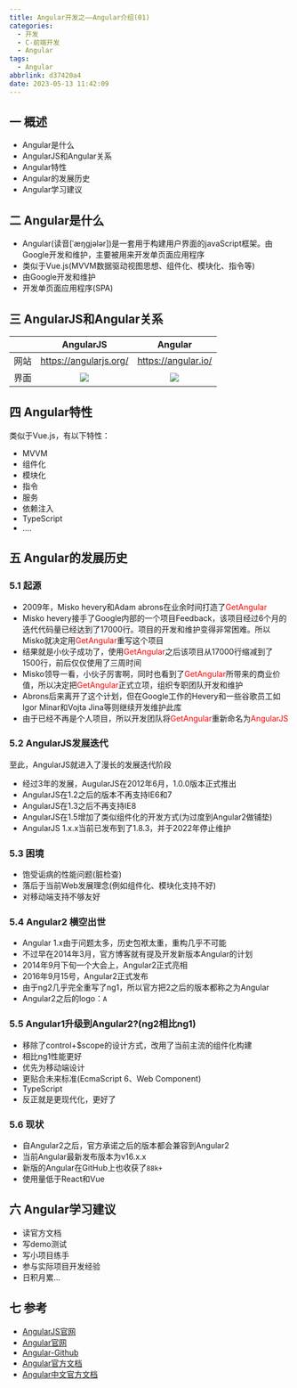 ```yaml
---
title: Angular开发之——Angular介绍(01)
categories:
  - 开发
  - C-前端开发
  - Angular
tags:
  - Angular
abbrlink: d37420a4
date: 2023-05-13 11:42:09
---
```

## 一 概述

* Angular是什么
* AngularJS和Angular关系
* Angular特性
* Angular的发展历史
* Angular学习建议

<!--more-->

## 二  Angular是什么

* Angular(读音[ˈæŋɡjələr])是一套用于构建用户界面的javaScript框架。由Google开发和维护，主要被用来开发单页面应用程序
* 类似于Vue.js(MVVM数据驱动视图思想、组件化、模块化、指令等)
* 由Google开发和维护
* 开发单页面应用程序(SPA)

## 三 AngularJS和Angular关系

|      |       AngularJS        |       Angular       |
| :--: | :--------------------: | :-----------------: |
| 网站 | https://angularjs.org/ | https://angular.io/ |
| 界面 |         ![][1]         |       ![][2]        |

## 四 Angular特性

类似于Vue.js，有以下特性：

* MVVM
* 组件化
* 模块化
* 指令
* 服务
* 依赖注入
* TypeScript
* ....

## 五 Angular的发展历史

### 5.1 起源

* 2009年，Misko hevery和Adam abrons在业余时间打造了<font color=red>GetAngular</font>
* Misko hevery接手了Google内部的一个项目Feedback，该项目经过6个月的迭代代码量已经达到了17000行。项目的开发和维护变得非常困难。所以Misko就决定用<font color=red>GetAngular</font>重写这个项目
* 结果就是小伙子成功了，使用<font color=red>GetAngular</font>之后该项目从17000行缩减到了1500行，前后仅仅使用了三周时间
* Misko领导一看，小伙子厉害啊，同时也看到了<font color=red>GetAngular</font>所带来的商业价值，所以决定把<font color=red>GetAngular</font>正式立项，组织专职团队开发和维护
* Abrons后来离开了这个计划，但在Google工作的Hevery和一些谷歌员工如Igor Minar和Vojta Jina等则继续开发维护此库
* 由于已经不再是个人项目，所以开发团队将<font color=red>GetAngular</font>重新命名为<font color=red>AngularJS</font>

### 5.2 AngularJS发展迭代

至此，AngularJS就进入了漫长的发展迭代阶段

* 经过3年的发展，AugularJS在2012年6月，1.0.0版本正式推出
* AngularJS在1.2之后的版本不再支持IE6和7
* AngularJS在1.3之后不再支持IE8
* AngularJS在1.5增加了类似组件化的开发方式(为过度到Angular2做铺垫)
* AngularJS 1.x.x当前已发布到了1.8.3，并于2022年停止维护

### 5.3 困境

* 饱受诟病的性能问题(脏检查)
* 落后于当前Web发展理念(例如组件化、模块化支持不好)
* 对移动端支持不够友好

### 5.4 Angular2 横空出世

* Angular 1.x由于问题太多，历史包袱太重，重构几乎不可能
* 不过早在2014年3月，官方博客就有提及开发新版本Angular的计划
* 2014年9月下旬一个大会上，Angular2正式亮相
* 2016年9月15号，Angular2正式发布
* 由于ng2几乎完全重写了ng1，所以官方把2之后的版本都称之为Angular
* Angular2之后的logo：`A`

### 5.5 Angular1升级到Angular2?(ng2相比ng1)

* 移除了control+$scope的设计方式，改用了当前主流的组件化构建
* 相比ng1性能更好
* 优先为移动端设计
* 更贴合未来标准(EcmaScript 6、Web Component)
* TypeScript
* 反正就是更现代化，更好了

### 5.6  现状

* 自Angular2之后，官方承诺之后的版本都会兼容到Angular2
* 当前Angular最新发布版本为v16.x.x
* 新版的Angular在GitHub上也收获了`88k+`
* 使用量低于React和Vue

## 六 Angular学习建议

* 读官方文档
* 写demo测试
* 写小项目练手
* 参与实际项目开发经验
* 日积月累...

## 七 参考

* [AngularJS官网](https://angularjs.org/)
* [Angular官网](https://angular.io/)
* [Angular-Github](https://github.com/angular/angular)
* [Angular官方文档](https://angular.io/docs)
* [Angular中文官方文档](https://angular.cn/docs)





[1]:https://jsd.onmicrosoft.cn/gh/PGzxc/CDN/blog-angular/angular-01-angularjs-website.png
[2]:https://jsd.onmicrosoft.cn/gh/PGzxc/CDN/blog-angular/angular-01-angular-website.png
